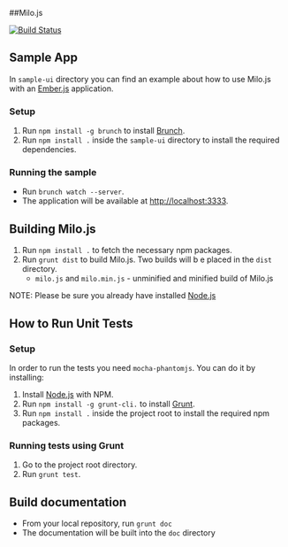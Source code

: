 ##Milo.js

[![Build Status](https://travis-ci.org/mulesoft/milo.png?branch=master)](https://travis-ci.org/mulesoft/milo)

## Sample App

In `sample-ui` directory you can find an example about how to use Milo.js with an [Ember.js](http://emberjs.com/) application.
 
### Setup

1. Run `npm install -g brunch` to install [Brunch](http://brunch.io/).
2. Run `npm install .` inside the `sample-ui` directory to install the required dependencies.

### Running the sample

* Run `brunch watch --server`.
* The application will be available at [http://localhost:3333](http://localhost:3333).

## Building Milo.js

1. Run `npm install .` to fetch the necessary npm packages.
2. Run `grunt dist` to build Milo.js. Two builds will b e placed in the `dist` directory.
	* `milo.js` and `milo.min.js` - unminified and minified build of Milo.js

NOTE: Please be sure you already have installed [Node.js](http://nodejs.org/)

## How to Run Unit Tests

### Setup

In order to run the tests you need `mocha-phantomjs`. You can do it by installing:

1. Install [Node.js](http://nodejs.org/) with NPM.
2. Run `npm install -g grunt-cli.` to install [Grunt](http://gruntjs.com/getting-started).
3. Run `npm install .` inside the project root to install the required npm packages.

###  Running tests using Grunt

1. Go to the project root directory.
2. Run `grunt test`.

## Build documentation

* From your local repository, run `grunt doc`
* The documentation will be built into the `doc` directory
